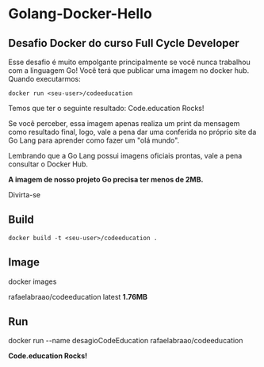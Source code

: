 # Golang-Docker-Hello

## Desafio Docker do curso Full Cycle Developer

Esse desafio é muito empolgante principalmente se você nunca trabalhou com a linguagem Go!
Você terá que publicar uma imagem no docker hub. Quando executarmos:
```
docker run <seu-user>/codeeducation
```
Temos que ter o seguinte resultado: Code.education Rocks!

Se você perceber, essa imagem apenas realiza um print da mensagem como resultado final, logo, vale a pena dar uma conferida no próprio site da Go Lang para aprender como fazer um "olá mundo".

Lembrando que a Go Lang possui imagens oficiais prontas, vale a pena consultar o Docker Hub.

**A imagem de nosso projeto Go precisa ter menos de 2MB.**

Divirta-se
  
## Build
```  
docker build -t <seu-user>/codeeducation .
```
  
## Image
  
docker images

  rafaelabraao/codeeducation        latest    **1.76MB**

## Run

docker run --name desagioCodeEducation rafaelabraao/codeeducation

  **Code.education Rocks!**
